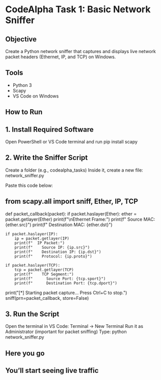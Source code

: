 # CodeAlpha Task 1: Basic Network Sniffer

## Objective
Create a Python network sniffer that captures and displays live network packet headers (Ethernet, IP, and TCP) on Windows.

## Tools
- Python 3
- Scapy
- VS Code on Windows

## How to Run
## 1. Install Required Software
Open PowerShell or VS Code terminal and run pip install scapy 
## 2. Write the Sniffer Script 
Create a folder (e.g., codealpha_tasks)
Inside it, create a new file: network_sniffer.py

Paste this code below:
## from scapy.all import sniff, Ether, IP, TCP

def packet_callback(packet):
    if packet.haslayer(Ether):
        ether = packet.getlayer(Ether)
        print(f"\nEthernet Frame:")
        print(f"  Source MAC: {ether.src}")
        print(f"  Destination MAC: {ether.dst}")

    if packet.haslayer(IP):
        ip = packet.getlayer(IP)
        print(f"  IP Packet:")
        print(f"    Source IP: {ip.src}")
        print(f"    Destination IP: {ip.dst}")
        print(f"    Protocol: {ip.proto}")

    if packet.haslayer(TCP):
        tcp = packet.getlayer(TCP)
        print(f"    TCP Segment:")
        print(f"      Source Port: {tcp.sport}")
        print(f"      Destination Port: {tcp.dport}")

print("[*] Starting packet capture... Press Ctrl+C to stop.")
sniff(prn=packet_callback, store=False)
## 3. Run the Script
Open the terminal in VS Code: Terminal → New Terminal
Run it as Administrator (important for packet sniffing)
Type:
python network_sniffer.py

## Here you go 

## You’ll start seeing live traffic
